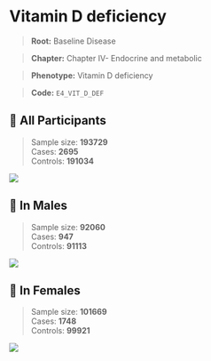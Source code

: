 # Vitamin D deficiency

> **Root:** Baseline Disease  

> **Chapter:** Chapter IV- Endocrine and metabolic  

> **Phenotype:** Vitamin D deficiency  

> **Code:** `E4_VIT_D_DEF`

## 🧪 All Participants  
> Sample size: **193729**  
> Cases: **2695**  
> Controls: **191034**
<img src="/Disease/Figures/ALL/Incidence/E4_VIT_D_DEF.png"/>
<CsvTable src="/Disease/Data/ALL/Incidence/COX_E4_VIT_D_DEF.csv" label="🔍 View full results" />

## 👨 In Males  
> Sample size: **92060**  
> Cases: **947**  
> Controls: **91113**
<img src="/Disease/Figures/Male/Incidence/E4_VIT_D_DEF.png"/>
<CsvTable src="/Disease/Data/Male/Incidence/COX_E4_VIT_D_DEF.csv" label="🔍 View full results" />

## 👩 In Females  
> Sample size: **101669**  
> Cases: **1748**  
> Controls: **99921**
<img src="/Disease/Figures/Female/Incidence/E4_VIT_D_DEF.png"/>
<CsvTable src="/Disease/Data/Female/Incidence/COX_E4_VIT_D_DEF.csv" label="🔍 View full results" />
